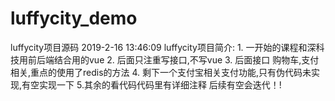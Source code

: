# luffycity_demo
luffycity项目源码
2019-2-16 13:46:09
luffycity项目简介:
	1. 一开始的课程和深科技用前后端结合用的vue
	2. 后面只注重写接口,不写vue
	3. 后面接口 购物车,支付相关,重点的使用了redis的方法
	4. 剩下一个支付宝相关支付功能,只有伪代码未实现,有空实现一下
	5.其余的看代码代码里有详细注释
后续有空会迭代！!
